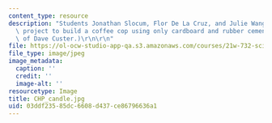 ```yaml
---
content_type: resource
description: "Students Jonathan Slocum, Flor De La Cruz, and Julie Wang work on a\
  \ project to build a coffee cop using only cardboard and rubber cement. (Image courtesy\
  \ of Dave Custer.)\r\n\r\n"
file: https://ol-ocw-studio-app-qa.s3.amazonaws.com/courses/21w-732-science-writing-and-new-media-fall-2010/03ddf23585dc6608d437ce86796636a1_CHP_candle.jpg
file_type: image/jpeg
image_metadata:
  caption: ''
  credit: ''
  image-alt: ''
resourcetype: Image
title: CHP_candle.jpg
uid: 03ddf235-85dc-6608-d437-ce86796636a1
---
```

